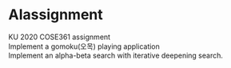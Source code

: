 # AIassignment
KU 2020 COSE361 assignment   
Implement a gomoku(오목) playing application   
Implement an alpha-beta search with iterative deepening search.
